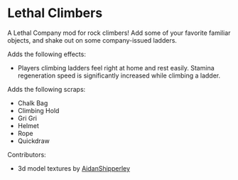 # Lethal Climbers

A Lethal Company mod for rock climbers! Add some of your favorite familiar objects, and shake out on some company-issued ladders.

Adds the following effects:
- Players climbing ladders feel right at home and rest easily. Stamina regeneration speed is significantly increased while climbing a ladder.

Adds the following scraps:
- Chalk Bag
- Climbing Hold
- Gri Gri
- Helmet
- Rope
- Quickdraw

Contributors:
- 3d model textures by [AidanShipperley](https://github.com/AidanShipperley)
